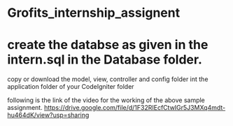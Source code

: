 # Grofits_internship_assignent

# create the databse as given in the intern.sql in the Database folder.

copy or download the model, view, controller and config folder int the application folder of your CodeIgniter folder

following is the link of the video for the working of the above sample assignment.
https://drive.google.com/file/d/1F32RIEcfCtwIGr5J3MXq4mdt-hu464dK/view?usp=sharing
